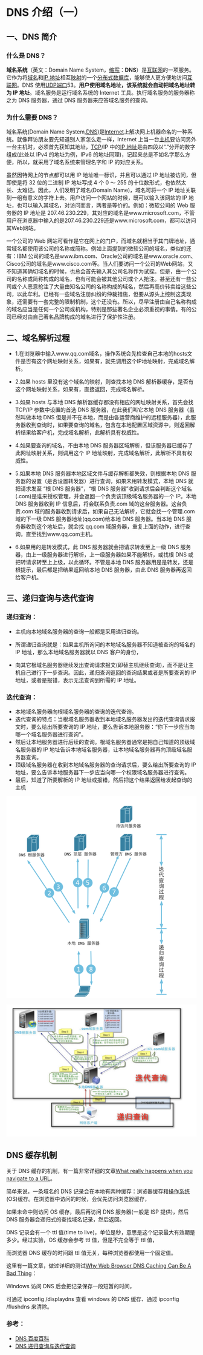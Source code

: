 # DNS 介绍（一）

## 一、DNS 简介

### 什么是 DNS？

**域名系统**（英文：Domain Name System，[缩写](https://baike.baidu.com/item/缩写)：**DNS**）是[互联网](https://baike.baidu.com/item/互联网)的一项服务。它作为将[域名](https://baike.baidu.com/item/域名)和[IP 地址](https://baike.baidu.com/item/IP地址)相互[映射](https://baike.baidu.com/item/映射)的一个[分布式数据库](https://baike.baidu.com/item/分布式数据库)，能够使人更方便地访问[互联网](https://baike.baidu.com/item/互联网)。DNS 使用[UDP](https://baike.baidu.com/item/UDP)[端口](https://baike.baidu.com/item/端口)53。**用户使用域名地址，该系统就会自动把域名地址转为 IP 地址**。域名服务是运行域名系统的 Internet 工具。执行域名服务的服务器称之为 DNS 服务器，通过 DNS 服务器来应答域名服务的查询。

### 为什么需要 DNS？

域名系统(Domain Name System,[DNS](https://baike.baidu.com/item/DNS))是[Internet](https://baike.baidu.com/item/Internet)上解决网上机器命名的一种系统。就像拜访朋友要先知道别人家怎么走一样，Internet 上当一台[主机](https://baike.baidu.com/item/主机)要访问另外一台主机时，必须首先获知其地址，[TCP](https://baike.baidu.com/item/TCP)/IP 中的[IP 地址](https://baike.baidu.com/item/IP地址)是由四段以“.”分开的数字组成(此处以 IPv4 的地址为例，IPv6 的地址同理)，记起来总是不如名字那么方便，所以，就采用了域名系统来管理名字和 IP 的对应关系。

虽然因特网上的节点都可以用 IP 地址唯一标识，并且可以通过 IP 地址被访问，但即使是将 32 位的二进制 IP 地址写成 4 个 0 ～ 255 的十位数形式，也依然太长、太难记。因此，人们发明了域名(Domain Name)，域名可将一个 IP 地址关联到一组有意义的字符上去。用户访问一个网站的时候，既可以输入该网站的 IP 地址，也可以输入其域名，对访问而言，两者是等价的。例如：微软公司的 Web 服务器的 IP 地址是 207.46.230.229，其对应的域名是www.microsoft.com，不管用户在浏览器中输入的是207.46.230.229还是www.microsoft.com，都可以访问其Web网站。

一个公司的 Web 网站可看作是它在网上的门户，而域名就相当于其门牌地址，通常域名都使用该公司的名称或简称。例如上面提到的微软公司的域名，类似的还有：IBM 公司的域名是www.ibm.com、Oracle公司的域名是www.oracle.com、Cisco公司的域名是www.cisco.com等。当人们要访问一个公司的Web网站，又不知道其确切域名的时候，也总会首先输入其公司名称作为试探。但是，由一个公司的名称或简称构成的域名，也有可能会被其他公司或个人抢注。甚至还有一些公司或个人恶意抢注了大量由知名公司的名称构成的域名，然后再高价转卖给这些公司，以此牟利。已经有一些域名注册纠纷的仲裁措施，但要从源头上控制这类现象，还需要有一套完整的限制机制，这个还没有。所以，尽早注册由自己名称构成的域名应当是任何一个公司或机构，特别是那些著名企业必须重视的事情。有的公司已经对由自己著名品牌构成的域名进行了保护性注册。

## 二、域名解析过程

- 1.在浏览器中输入www.qq.com域名，操作系统会先检查自己本地的hosts文件是否有这个网址映射关系，如果有，就先调用这个IP地址映射，完成域名解析。

- 2.如果 hosts 里没有这个域名的映射，则查找本地 DNS 解析器缓存，是否有这个网址映射关系，如果有，直接返回，完成域名解析。

- 3.如果 hosts 与本地 DNS 解析器缓存都没有相应的网址映射关系，首先会找 TCP/IP 参数中设置的首选 DNS 服务器，在此我们叫它本地 DNS 服务器（虽然叫做本地 DNS 但是并不在本地，而是由各运营商维护的远程服务器），此服务器收到查询时，如果要查询的域名，包含在本地配置区域资源中，则返回解析结果给客户机，完成域名解析，此解析具有权威性。

- 4.如果要查询的域名，不由本地 DNS 服务器区域解析，但该服务器已缓存了此网址映射关系，则调用这个 IP 地址映射，完成域名解析，此解析不具有权威性。

- 5.如果本地 DNS 服务器本地区域文件与缓存解析都失效，则根据本地 DNS 服务器的设置（是否设置转发器）进行查询，如果未用转发模式，本地 DNS 就把请求发至 “根 DNS 服务器”，“根 DNS 服务器”收到请求后会判断这个域名(.com)是谁来授权管理，并会返回一个负责该顶级域名服务器的一个 IP。本地 DNS 服务器收到 IP 信息后，将会联系负责.com 域的这台服务器。这台负责.com 域的服务器收到请求后，如果自己无法解析，它就会找一个管理.com 域的下一级 DNS 服务器地址(qq.com)给本地 DNS 服务器。当本地 DNS 服务器收到这个地址后，就会找 qq.com 域服务器，重复上面的动作，进行查询，直至找到www.qq.com主机。

- 6.如果用的是转发模式，此 DNS 服务器就会把请求转发至上一级 DNS 服务器，由上一级服务器进行解析，上一级服务器如果不能解析，或找根 DNS 或把转请求转至上上级，以此循环。不管是本地 DNS 服务器用是是转发，还是根提示，最后都是把结果返回给本地 DNS 服务器，由此 DNS 服务器再返回给客户机。

## 三、递归查询与迭代查询

### 递归查询：

- 主机向本地域名服务器的查询一般都是采用递归查询。

- 所谓递归查询就是：如果主机所询问的本地域名服务器不知道被查询的域名的 IP 地址，那么本地域名服务器就以 DNS 客户的身份，

- 向其它根域名服务器继续发出查询请求报文(即替主机继续查询)，而不是让主机自己进行下一步查询。因此，递归查询返回的查询结果或者是所要查询的 IP 地址，或者是报错，表示无法查询到所需的 IP 地址。

### 迭代查询：

- 本地域名服务器向根域名服务器的查询的迭代查询。
- 迭代查询的特点：当根域名服务器收到本地域名服务器发出的迭代查询请求报文时，要么给出所要查询的 IP 地址，要么告诉本地服务器：“你下一步应当向哪一个域名服务器进行查询”。
- 然后让本地服务器进行后续的查询。根域名服务器通常是把自己知道的顶级域名服务器的 IP 地址告诉本地域名服务器，让本地域名服务器再向顶级域名服务器查询。
- 顶级域名服务器在收到本地域名服务器的查询请求后，要么给出所要查询的 IP 地址，要么告诉本地服务器下一步应当向哪一个权限域名服务器进行查询。
- 最后，知道了所要解析的 IP 地址或报错，然后把这个结果返回给发起查询的主机

![image-20220327232357081](../assets/DNS介绍（一）.assets/image-20220327232357081.png)

![image-20220327232600216](../assets/DNS介绍（一）.assets/image-20220327232600216.png)

## DNS 缓存机制

关于 DNS 缓存的机制，有一篇非常详细的文章[What really happens when you navigate to a URL](http://igoro.com/archive/what-really-happens-when-you-navigate-to-a-url/)。

简单来说，一条域名的 DNS 记录会在本地有两种缓存：浏览器缓存和[操作系统](http://lib.csdn.net/base/operatingsystem)(OS)缓存。在浏览器中访问的时候，会优先访问浏览器缓存，

如果未命中则访问 OS 缓存，最后再访问 DNS 服务器(一般是 ISP 提供)，然后 DNS 服务器会递归式的查找域名记录，然后返回。

DNS 记录会有一个 ttl 值(time to live)，单位是秒，意思是这个记录最大有效期是多少。经过实验，OS 缓存会参考 ttl 值，但是不完全等于 ttl 值，

而浏览器 DNS 缓存的时间跟 ttl 值无关，每种浏览器都使用一个固定值。

这里有一篇文章，做过详细的测试[Why Web Browser DNS Caching Can Be A Bad Thing](http://dyn.com/web-browser-dns-caching-bad-thing/)：

Windows 访问 DNS 后会把记录保存一段短暂的时间，

可通过 ipconfig /displaydns 查看 windows 的 DNS 缓存、通过 ipconfig /flushdns 来清除。

### 参考：

- [DNS 百度百科](https://baike.baidu.com/item/%E5%9F%9F%E5%90%8D%E7%B3%BB%E7%BB%9F/2251573?fromtitle=DNS&fromid=427444&fr=aladdin)
- [DNS 递归查询与迭代查询](https://www.cnblogs.com/qingdaofu/p/7399670.html)
